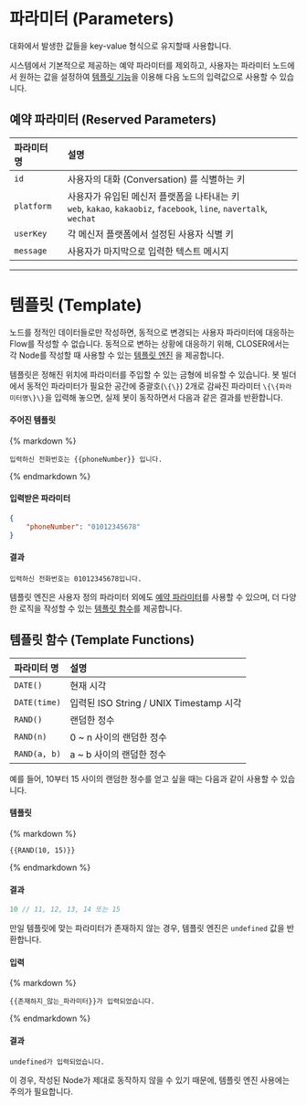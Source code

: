 # 파라미터 (Parameters)

대화에서 발생한 값들을 key-value 형식으로 유지할때 사용합니다.

시스템에서 기본적으로 제공하는 예약 파라미터를 제외하고, 사용자는 파라미터 노드에서 원하는 값을 설정하여 [템플릿 기능](#템플릿-\(Template\))을 이용해 다음 노드의 입력값으로 사용할 수 있습니다.

## 예약 파라미터 (Reserved Parameters)

| 파라미터 명 | 설명 |
| :--- | :--- |
| `id` | 사용자의 대화 (Conversation) 를 식별하는 키 |
| `platform` | 사용자가 유입된 메신저 플랫폼을 나타내는 키<br>`web`, `kakao`, `kakaobiz`, `facebook`, `line`, `navertalk`, `wechat` |
| `userKey` | 각 메신저 플랫폼에서 설정된 사용자 식별 키 |
| `message` | 사용자가 마지막으로 입력한 텍스트 메시지 |

---

# 템플릿 (Template)

노드를 정적인 데이터들로만 작성하면, 동적으로 변경되는 사용자 파라미터에 대응하는 Flow를 작성할 수 없습니다.
동적으로 변하는 상황에 대응하기 위해, CLOSER에서는 각 Node를 작성할 때 사용할 수 있는 [템플릿 엔진](https://en.wikipedia.org/wiki/Template_processor) 을 제공합니다. 

템플릿은 정해진 위치에 파라미터를 주입할 수 있는 금형에 비유할 수 있습니다. 봇 빌더에서 동적인 파라미터가 필요한 공간에 중괄호(`\{\}`) 2개로 감싸진 파라미터 `\{\{파라미터명\}\}`을 입력해 놓으면, 실제 봇이 동작하면서 다음과 같은 결과를 반환합니다. 

#### 주어진 템플릿
{% markdown %}
```
입력하신 전화번호는 {{phoneNumber}} 입니다.
```
{% endmarkdown %}
#### 입력받은 파라미터
```json
{ 
    "phoneNumber": "01012345678"
}
```
#### 결과 
```
입력하신 전화번호는 01012345678입니다. 
```

템플릿 엔진은 사용자 정의 파라미터 외에도 [예약 파라미터](#예약-파라미터-\(Reserved-Parameters\))를 사용할 수 있으며, 더 다양한 로직을 작성할 수 있는 [템플릿 함수](#템플릿-함수-\(Template-Functions\))를 제공합니다.

## 템플릿 함수 (Template Functions)

| 파라미터 명 | 설명 |
| :--- | :--- |
| `DATE()` | 현재 시각 |
| `DATE(time)` | 입력된 ISO String / UNIX Timestamp 시각 |
| `RAND()` | 랜덤한 정수 |
| `RAND(n)` | 0 ~ n 사이의 랜덤한 정수 |
| `RAND(a, b)` | a ~ b 사이의 랜덤한 정수 |

예를 들어, 10부터 15 사이의 랜덤한 정수를 얻고 싶을 때는 다음과 같이 사용할 수 있습니다.

#### 템플릿

{% markdown %}
```
{{RAND(10, 15)}}
```
{% endmarkdown %}

#### 결과
```js
10 // 11, 12, 13, 14 또는 15
```

만일 템플릿에 맞는 파라미터가 존재하지 않는 경우, 템플릿 엔진은 `undefined` 값을 반환합니다.

#### 입력
{% markdown %}
```
{{존재하지_않는_파라미터}}가 입력되었습니다.
```
{% endmarkdown %}

#### 결과

```
undefined가 입력되었습니다.
```

이 경우, 작성된 Node가 제대로 동작하지 않을 수 있기 때문에, 템플릿 엔진 사용에는 주의가 필요합니다.